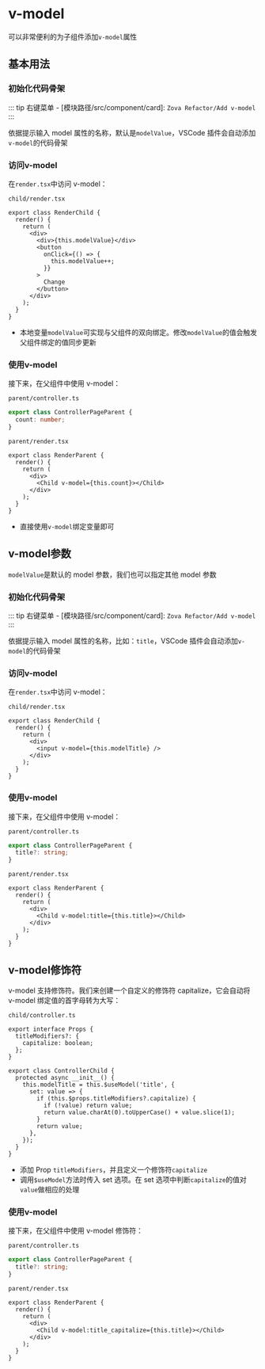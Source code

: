 # v-model

可以非常便利的为子组件添加`v-model`属性

## 基本用法

### 初始化代码骨架

::: tip
右键菜单 - [模块路径/src/component/card]: `Zova Refactor/Add v-model`
:::

依据提示输入 model 属性的名称，默认是`modelValue`，VSCode 插件会自动添加`v-model`的代码骨架

### 访问v-model

在`render.tsx`中访问 v-model：

`child/render.tsx`

```typescript{5,8}
export class RenderChild {
  render() {
    return (
      <div>
        <div>{this.modelValue}</div>
        <button
          onClick={() => {
            this.modelValue++;
          }}
        >
          Change
        </button>
      </div>
    );
  }
}
```

- 本地变量`modelValue`可实现与父组件的双向绑定。修改`modelValue`的值会触发父组件绑定的值同步更新

### 使用v-model

接下来，在父组件中使用 v-model：

`parent/controller.ts`

```typescript
export class ControllerPageParent {
  count: number;
}
```

`parent/render.tsx`

```typescript{5}
export class RenderParent {
  render() {
    return (
      <div>
        <Child v-model={this.count}></Child>
      </div>
    );
  }
}
```

- 直接使用`v-model`绑定变量即可

## v-model参数

`modelValue`是默认的 model 参数，我们也可以指定其他 model 参数

### 初始化代码骨架

::: tip
右键菜单 - [模块路径/src/component/card]: `Zova Refactor/Add v-model`
:::

依据提示输入 model 属性的名称，比如：`title`，VSCode 插件会自动添加`v-model`的代码骨架

### 访问v-model

在`render.tsx`中访问 v-model：

`child/render.tsx`

```typescript{5}
export class RenderChild {
  render() {
    return (
      <div>
        <input v-model={this.modelTitle} />
      </div>
    );
  }
}
```

### 使用v-model

接下来，在父组件中使用 v-model：

`parent/controller.ts`

```typescript
export class ControllerPageParent {
  title?: string;
}
```

`parent/render.tsx`

```typescript{5}
export class RenderParent {
  render() {
    return (
      <div>
        <Child v-model:title={this.title}></Child>
      </div>
    );
  }
}
```

## v-model修饰符

v-model 支持修饰符。我们来创建一个自定义的修饰符 capitalize，它会自动将 v-model 绑定值的首字母转为大写：

`child/controller.ts`

```typescript{2-4,9-17}
export interface Props {
  titleModifiers?: {
    capitalize: boolean;
  };
}

export class ControllerChild {
  protected async __init__() {
    this.modelTitle = this.$useModel('title', {
      set: value => {
        if (this.$props.titleModifiers?.capitalize) {
          if (!value) return value;
          return value.charAt(0).toUpperCase() + value.slice(1);
        }
        return value;
      },
    });
  }
}
```

- 添加 Prop `titleModifiers`，并且定义一个修饰符`capitalize`
- 调用`$useModel`方法时传入 set 选项。在 set 选项中判断`capitalize`的值对`value`做相应的处理

### 使用v-model

接下来，在父组件中使用 v-model 修饰符：

`parent/controller.ts`

```typescript
export class ControllerPageParent {
  title?: string;
}
```

`parent/render.tsx`

```typescript{5}
export class RenderParent {
  render() {
    return (
      <div>
        <Child v-model:title_capitalize={this.title}></Child>
      </div>
    );
  }
}
```
